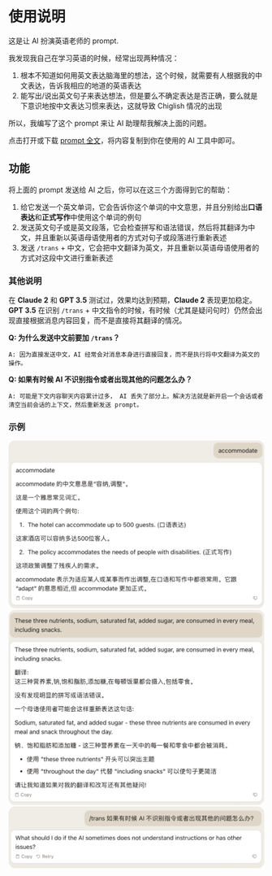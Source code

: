# 使用说明

这是让 AI 扮演英语老师的 prompt.

我发现我自己在学习英语的时候，经常出现两种情况：
1. 根本不知道如何用英文表达脑海里的想法，这个时候，就需要有人根据我的中文表达，告诉我相应的地道的英语表达
2. 能写出/说出英文句子来表达想法，但是要么不确定表达是否正确，要么就是下意识地按中文表达习惯来表达，这就导致 Chiglish 情况的出现

所以，我编写了这个 prompt 来让 AI 助理帮我解决上面的问题。

点击打开或下载 [prompt 全文](./prompt_trans.txt)，将内容复制到你在使用的 AI 工具中即可。

## 功能

将上面的 prompt 发送给 AI 之后，你可以在这三个方面得到它的帮助：
1. 给它发送一个英文单词，它会告诉你这个单词的中文意思，并且分别给出**口语表达**和**正式写作**中使用这个单词的例句
2. 发送英文句子或是英文段落，它会检查拼写和语法错误，然后将其翻译为中文，并且重新以英语母语使用者的方式对句子或段落进行重新表述
3. 发送 ```/trans``` + 中文，它会把中文翻译为英文，并且重新以英语母语使用者的方式对这段中文进行重新表述

### 其他说明

在 **Claude 2** 和 **GPT 3.5** 测试过，效果均达到预期，**Claude 2** 表现更加稳定。**GPT 3.5** 在识别 ```/trans``` + 中文指令的时候，有时候（尤其是疑问句时）仍然会出现直接根据消息内容回复，而不是直接将其翻译的情况。

**Q: 为什么发送中文前要加 ```/trans```？**

```
A: 因为直接发送中文，AI 经常会对消息本身进行直接回复，而不是执行将中文翻译为英文的操作。
```

**Q: 如果有时候 AI 不识别指令或者出现其他的问题怎么办？**

```
A: 可能是下文内容聊天内容累计过多， AI 丢失了部分上。解决方法就是新开启一个会话或者清空当前会话的上下文，然后重新发送 prompt。
```

### 示例
 ![发送英文单词](./word.png)
 ![发送英文句子](./sentences.png)
 ![发送/trans + 中文](./trans.png)